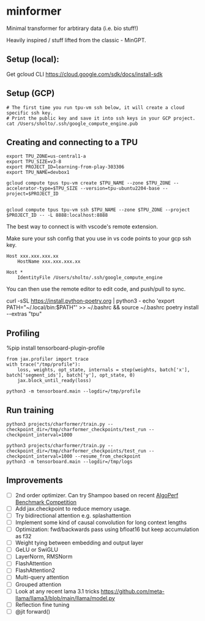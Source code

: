 # minformer

Minimal transformer for arbtirary data (i.e. bio stuff!)

Heavily inspired / stuff lifted from the classic - MinGPT.

## Setup (local):

Get gcloud CLI https://cloud.google.com/sdk/docs/install-sdk

## Setup (GCP)

```
# The first time you run tpu-vm ssh below, it will create a cloud specific ssh key.
# Print the public key and save it into ssh keys in your GCP project.
cat /Users/sholto/.ssh/google_compute_engine.pub
```

## Creating and connecting to a TPU

```
export TPU_ZONE=us-central1-a
export TPU_SIZE=v3-8
export PROJECT_ID=learning-from-play-303306
export TPU_NAME=devbox1

gcloud compute tpus tpu-vm create $TPU_NAME --zone $TPU_ZONE --accelerator-type=$TPU_SIZE --version=tpu-ubuntu2204-base --project=$PROJECT_ID


gcloud compute tpus tpu-vm ssh $TPU_NAME --zone $TPU_ZONE --project $PROJECT_ID -- -L 8888:localhost:8888
```

The best way to connect is with vscode's remote extension.

Make sure your ssh config that you use in vs code points to your gcp ssh key.

```
Host xxx.xxx.xxx.xx
    HostName xxx.xxx.xxx.xx

Host *
    IdentityFile /Users/sholto/.ssh/google_compute_engine
```

You can then use the remote editor to edit code, and push/pull to sync.

curl -sSL https://install.python-poetry.org | python3 -
echo 'export PATH="~/.local/bin:$PATH"' >> ~/.bashrc && source ~/.bashrc
poetry install --extras "tpu"

## Profiling

%pip install tensorboard-plugin-profile

```
from jax.profiler import trace
with trace("/tmp/profile"):
    loss, weights, opt_state, internals = step(weights, batch['x'], batch['segment_ids'], batch['y'], opt_state, 0)
    jax.block_until_ready(loss)
```

```
python3 -m tensorboard.main --logdir=/tmp/profile
```

## Run training

```
python3 projects/charformer/train.py --checkpoint_dir=/tmp/charformer_checkpoints/test_run --checkpoint_interval=1000

python3 projects/charformer/train.py --checkpoint_dir=/tmp/charformer_checkpoints/test_run --checkpoint_interval=1000 --resume_from_checkpoint
python3 -m tensorboard.main --logdir=/tmp/logs
```

## Improvements

- [ ] 2nd order optimizer. Can try Shampoo based on recent [AlgoPerf Benchmark Competition](https://mlcommons.org/2024/08/mlc-algoperf-benchmark-competition/)
- [ ] Add jax.checkpoint to reduce memory usage.
- [ ] Try bidirectional attention e.g. splashattention
- [ ] Implement some kind of causal convolution for long context lengths
- [ ] Optimization: fwd/backwards pass using bfloat16 but keep accumulation as f32
- [ ] Weight tying between embedding and output layer
- [ ] GeLU or SwiGLU
- [ ] LayerNorm, RMSNorm
- [ ] FlashAttention
- [ ] FlashAttention2
- [ ] Multi-query attention
- [ ] Grouped attention
- [ ] Look at any recent lama 3.1 tricks https://github.com/meta-llama/llama3/blob/main/llama/model.py
- [ ] Reflection fine tuning
- [ ] @jit forward()
